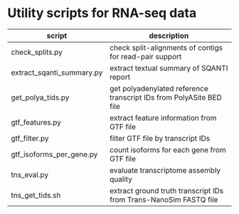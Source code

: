 # Utility scripts for RNA-seq data

| script                    | description |
| --------------------------|-------------|
| check_splits.py           | check split-alignments of contigs for read-pair support |
| extract_sqanti_summary.py | extract textual summary of SQANTI report |
| get_polya_tids.py         | get polyadenylated reference transcript IDs from PolyASite BED file |
| gtf_features.py           | extract feature information from GTF file |
| gtf_filter.py             | filter GTF file by transcript IDs |
| gtf_isoforms_per_gene.py  | count isoforms for each gene from GTF file |
| tns_eval.py               | evaluate transcriptome assembly quality |
| tns_get_tids.sh           | extract ground truth transcript IDs from Trans-NanoSim FASTQ file |
